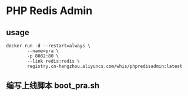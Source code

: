 # PHP Redis Admin


## usage
```shell
docker run -d --restart=always \
        --name=pra \
        -p 8082:80 \
        --link redis:redis \
        registry.cn-hangzhou.aliyuncs.com/whis/phpredisadmin:latest
```


## 编写上线脚本 boot_pra.sh